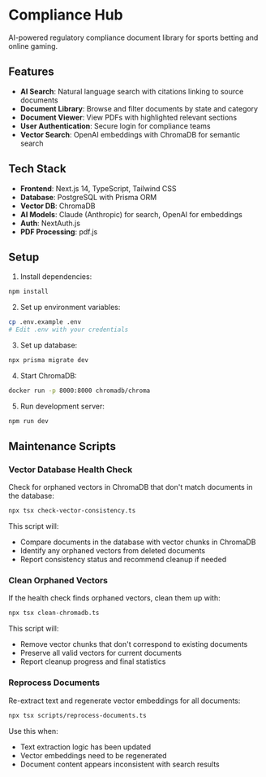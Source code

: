 # Compliance Hub

AI-powered regulatory compliance document library for sports betting and online gaming.

## Features

- **AI Search**: Natural language search with citations linking to source documents
- **Document Library**: Browse and filter documents by state and category
- **Document Viewer**: View PDFs with highlighted relevant sections
- **User Authentication**: Secure login for compliance teams
- **Vector Search**: OpenAI embeddings with ChromaDB for semantic search

## Tech Stack

- **Frontend**: Next.js 14, TypeScript, Tailwind CSS
- **Database**: PostgreSQL with Prisma ORM
- **Vector DB**: ChromaDB
- **AI Models**: Claude (Anthropic) for search, OpenAI for embeddings
- **Auth**: NextAuth.js
- **PDF Processing**: pdf.js

## Setup

1. Install dependencies:
```bash
npm install
```

2. Set up environment variables:
```bash
cp .env.example .env
# Edit .env with your credentials
```

3. Set up database:
```bash
npx prisma migrate dev
```

4. Start ChromaDB:
```bash
docker run -p 8000:8000 chromadb/chroma
```

5. Run development server:
```bash
npm run dev
```

## Maintenance Scripts

### Vector Database Health Check

Check for orphaned vectors in ChromaDB that don't match documents in the database:

```bash
npx tsx check-vector-consistency.ts
```

This script will:
- Compare documents in the database with vector chunks in ChromaDB
- Identify any orphaned vectors from deleted documents
- Report consistency status and recommend cleanup if needed

### Clean Orphaned Vectors

If the health check finds orphaned vectors, clean them up with:

```bash
npx tsx clean-chromadb.ts
```

This script will:
- Remove vector chunks that don't correspond to existing documents
- Preserve all valid vectors for current documents
- Report cleanup progress and final statistics

### Reprocess Documents

Re-extract text and regenerate vector embeddings for all documents:

```bash
npx tsx scripts/reprocess-documents.ts
```

Use this when:
- Text extraction logic has been updated
- Vector embeddings need to be regenerated
- Document content appears inconsistent with search results